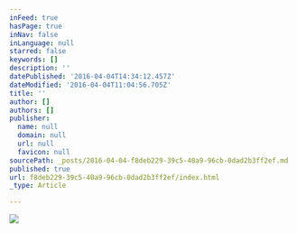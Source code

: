```yaml
---
inFeed: true
hasPage: true
inNav: false
inLanguage: null
starred: false
keywords: []
description: ''
datePublished: '2016-04-04T14:34:12.457Z'
dateModified: '2016-04-04T11:04:56.705Z'
title: ''
author: []
authors: []
publisher:
  name: null
  domain: null
  url: null
  favicon: null
sourcePath: _posts/2016-04-04-f8deb229-39c5-40a9-96cb-0dad2b3ff2ef.md
published: true
url: f8deb229-39c5-40a9-96cb-0dad2b3ff2ef/index.html
_type: Article

---
```

![](https://the-grid-user-content.s3-us-west-2.amazonaws.com/b271c02e-0348-4321-bddd-ed43e8d3a3c5.png)